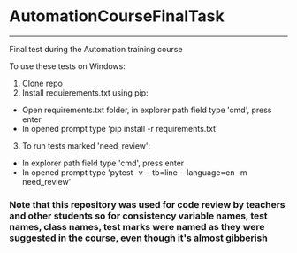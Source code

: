 # AutomationCourseFinalTask

---

Final test during the Automation training course

To use these tests on Windows:
1. Clone repo
2. Install requierements.txt using pip:
 - Open requirements.txt folder, in explorer path field type 'cmd', press enter
 - In opened prompt type 'pip install -r requirements.txt'
3. To run tests marked 'need_review':
 - In explorer path field type 'cmd', press enter
 - In opened prompt type 'pytest -v --tb=line --language=en -m need_review'

### Note that this repository was used for code review by teachers and other students so for consistency variable names, test names, class names, test marks were named as they were suggested in the course, even though it's almost gibberish
